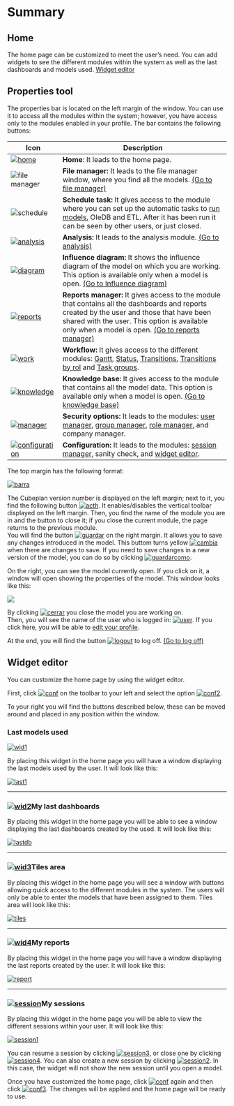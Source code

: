 # Summary
## Home
The home page can be customized to meet the user’s need. You can add widgets to see the different modules within the system as well as the last dashboards and models used.
[Widget editor](http://www.cubeplat.com:8081/wiki/en/knowledge-base/summary-2/#Widget_editor)

## Properties tool
The properties bar is located on the left margin of the window. You can use it to access all the modules within the system; however, you have access only to the modules enabled in your profile. The bar contains the following buttons:

|Icon|Description|
|--|--|
|[![home](http://162.252.81.163:8081/wiki/wp-content/uploads/2016/03/home.png)](http://162.252.81.163:8081/wiki/wp-content/uploads/2016/03/home.png)|**Home**: It leads to the home page.|
|![file manager](http://162.252.81.163:8081/wiki/wp-content/uploads/2016/03/file-manager.png)|**File manager:** It leads to the file manager window, where you find all the models.  [(Go to file manager)](http://www.cubeplat.com:8081/wiki/en/knowledge-base/file-manager-2/)|
|![schedule](http://162.252.81.163:8081/wiki/wp-content/uploads/2016/03/schedule.png)|**Schedule task:**  It gives access to the module where you can set up the automatic tasks to  [run models](http://www.cubeplat.com:8081/wiki/en/knowledge-base/model-tasks/), OleDB and ETL. After it has been run it can be seen by other users, or just closed.|
|[![analysis](http://www.cubeplat.com:8081/wiki/wp-content/uploads/2016/09/analysis.png)](http://www.cubeplat.com:8081/wiki/wp-content/uploads/2016/09/analysis.png)|**Analysis:**  It leads to the analysis module. [(Go to analysis)](http://www.cubeplat.com:8081/wiki/en/knowledge-base/analysis-2/)|
|[![diagram](http://162.252.81.163:8081/wiki/wp-content/uploads/2016/03/diagram.png)](http://162.252.81.163:8081/wiki/wp-content/uploads/2016/03/diagram.png)|**Influence diagram:**  It shows the influence diagram of the model on which you are working. This option is available only when a model is open.  [(Go to Influence diagram)](http://www.cubeplat.com:8081/wiki/en/knowledge-base/influence-diagram/)|
|[![reports](http://162.252.81.163:8081/wiki/wp-content/uploads/2016/03/reports.png)](http://162.252.81.163:8081/wiki/wp-content/uploads/2016/03/reports.png)|**Reports manager:** It gives access to the module that contains all the dashboards and reports created by the user and those that have been shared with the user. This option is available only when a model is open.  [(Go to reports manager)](http://www.cubeplat.com:8081/wiki/en/knowledge-base/reports-manager-2/)|
|[![work](http://162.252.81.163:8081/wiki/wp-content/uploads/2016/03/work.png)](http://162.252.81.163:8081/wiki/wp-content/uploads/2016/03/work.png)|**Workflow:** It gives access to the different modules:  [Gantt](http://www.cubeplat.com:8081/wiki/en/knowledge-base/gantt-2/), [Status](http://www.cubeplat.com:8081/wiki/en/knowledge-base/status-manager/), [Transitions](http://www.cubeplat.com:8081/wiki/en/knowledge-base/transitions-manager/#Transitions_manager),  [Transitions by rol](http://www.cubeplat.com:8081/wiki/en/knowledge-base/transitions-manager/#Transitions_by_rol_manager) and [Task groups](http://www.cubeplat.com:8081/wiki/en/knowledge-base/task-group-manager/).
|[![knowledge](http://162.252.81.163:8081/wiki/wp-content/uploads/2016/03/knowledge.png)](http://162.252.81.163:8081/wiki/wp-content/uploads/2016/03/knowledge.png)|**Knowledge base:** It gives access to the module that contains all the model data. This option is available only when a model is open.  [(Go to knowledge base)](http://www.cubeplat.com:8081/wiki/en/knowledge-base/knowledge-base-2/)|
|[![manager](http://162.252.81.163:8081/wiki/wp-content/uploads/2016/03/manager.png)](http://162.252.81.163:8081/wiki/wp-content/uploads/2016/03/manager.png)|**Security options:** It leads to the modules:  [user manager](http://www.cubeplat.com:8081/wiki/en/knowledge-base/user-manager-2/), [group manager](http://www.cubeplat.com:8081/wiki/en/knowledge-base/group-manager-2/), [role manager](http://www.cubeplat.com:8081/wiki/en/knowledge-base/role-manager-2/), and company manager.|
|[![configuration](http://162.252.81.163:8081/wiki/wp-content/uploads/2016/03/configuration.png)](http://162.252.81.163:8081/wiki/wp-content/uploads/2016/03/configuration.png)|**Configuration:** It leads to the modules: [session manager](http://www.cubeplat.com:8081/wiki/en/knowledge-base/session-manager-2/), sanity check, and [widget editor](http://www.cubeplat.com:8081/wiki/en/knowledge-base/summary-2/#Widget_editor).|

The top margin has the following format:

[![barra](http://www.cubeplat.com:8081/wiki/wp-content/uploads/2016/06/barra.png)](http://www.cubeplat.com:8081/wiki/wp-content/uploads/2016/06/barra.png)

The Cubeplan version number is displayed on the left margin; next to it, you find the following button  [![acth](http://162.252.81.163:8081/wiki/wp-content/uploads/2016/03/acth.png)](http://162.252.81.163:8081/wiki/wp-content/uploads/2016/03/acth.png). It enables/disables the vertical toolbar displayed on the left margin. Then, you find the name of the module you are in and the button to close it; if you close the current module, the page returns to the previous module.  
You will find the button  [![guardar](http://162.252.81.163:8081/wiki/wp-content/uploads/2016/03/guardar.png)](http://162.252.81.163:8081/wiki/wp-content/uploads/2016/03/guardar.png) on the right margin. It allows you to save any changes introduced in the model. This buttom turns yellow  [![cambia](http://162.252.81.163:8081/wiki/wp-content/uploads/2016/03/cambia.png)](http://162.252.81.163:8081/wiki/wp-content/uploads/2016/03/cambia.png)  when there are changes to save. If you need to save changes in a new version of the model, you can do so by clicking [![guardarcomo](http://www.cubeplat.com:8081/wiki/wp-content/uploads/2016/06/guardarcomo.png)](http://www.cubeplat.com:8081/wiki/wp-content/uploads/2016/06/guardarcomo.png).

On the right, you can see the model currently open. If you click on it, a window will open showing the properties of the model. This window looks like this:

[![](http://www.cubeplat.com:8081/wiki/wp-content/uploads/2016/07/model-info.png)](http://www.cubeplat.com:8081/wiki/wp-content/uploads/2016/07/model-info.png)

By clicking  [![cerrar](http://www.cubeplat.com:8081/wiki/wp-content/uploads/2016/07/cerrar.png)](http://www.cubeplat.com:8081/wiki/wp-content/uploads/2016/07/cerrar.png) you close the model you are working on.  
Then, you will see the name of the user who is logged in:  [![user](http://162.252.81.163:8081/wiki/wp-content/uploads/2016/03/user.png)](http://162.252.81.163:8081/wiki/wp-content/uploads/2016/03/user.png). If you click here, you will be able to  [edit your profile](http://www.cubeplat.com:8081/wiki/en/knowledge-base/sign-up/#Edit_profile).

At the end, you will find the button  [![logout](http://162.252.81.163:8081/wiki/wp-content/uploads/2016/03/logout.png)](http://162.252.81.163:8081/wiki/wp-content/uploads/2016/03/logout.png)  to log off.  [(Go to log off)](http://www.cubeplat.com:8081/wiki/en/knowledge-base/sign-up/#Log_off)

## Widget editor

You can customize the home page by using the widget editor.

First, click [![conf](http://162.252.81.163:8081/wiki/wp-content/uploads/2016/03/conf.png)](http://162.252.81.163:8081/wiki/wp-content/uploads/2016/03/conf.png) on the toolbar to your left and select the option  [![conf2](http://162.252.81.163:8081/wiki/wp-content/uploads/2016/03/conf2.png)](http://162.252.81.163:8081/wiki/wp-content/uploads/2016/03/conf2.png).

To your right you will find the buttons described below, these can be moved around and placed in any position within the window.

### Last models used 
[![wid1](http://162.252.81.163:8081/wiki/wp-content/uploads/2016/03/wid1.png)](http://162.252.81.163:8081/wiki/wp-content/uploads/2016/03/wid1.png)

By placing this widget in the home page you will have a window displaying the last models used by the user. It will look like this:

[![last1](http://162.252.81.163:8081/wiki/wp-content/uploads/2016/03/last1.png)](http://162.252.81.163:8081/wiki/wp-content/uploads/2016/03/last1.png)

----------

### [![wid2](http://162.252.81.163:8081/wiki/wp-content/uploads/2016/03/wid2.png)](http://162.252.81.163:8081/wiki/wp-content/uploads/2016/03/wid2.png)My last dashboards

By placing this widget in the home page you will be able to see a window displaying the last dashboards created by the used. It will look like this:

[![lastdb](http://162.252.81.163:8081/wiki/wp-content/uploads/2016/03/lastdb.png)](http://162.252.81.163:8081/wiki/wp-content/uploads/2016/03/lastdb.png)

----------

### [![wid3](http://162.252.81.163:8081/wiki/wp-content/uploads/2016/03/wid3.png)](http://162.252.81.163:8081/wiki/wp-content/uploads/2016/03/wid3.png)Tiles area

By placing this widget in the home page you will see a window with buttons allowing quick access to the different modules in the system. The users will only be able to enter the models that have been assigned to them. Tiles area will look like this:

[![tiles](http://162.252.81.163:8081/wiki/wp-content/uploads/2016/03/tiles.png)](http://162.252.81.163:8081/wiki/wp-content/uploads/2016/03/tiles.png)

----------

### [![wid4](http://162.252.81.163:8081/wiki/wp-content/uploads/2016/03/wid4.png)](http://162.252.81.163:8081/wiki/wp-content/uploads/2016/03/wid4.png)My reports

By placing this widget in the home page you will have a window displaying the last reports created by the user. It will look like this:

[![report](http://162.252.81.163:8081/wiki/wp-content/uploads/2016/03/report.png)  
](http://162.252.81.163:8081/wiki/wp-content/uploads/2016/03/report.png)

----------

### [![session](http://www.cubeplat.com:8081/wiki/wp-content/uploads/2016/06/session.png)](http://www.cubeplat.com:8081/wiki/wp-content/uploads/2016/06/session.png)My sessions

By placing this widget in the home page you will be able to view the different sessions within your user. It will look like this:

[![session1](http://www.cubeplat.com:8081/wiki/wp-content/uploads/2016/06/session1.png)](http://www.cubeplat.com:8081/wiki/wp-content/uploads/2016/06/session1.png)

You can resume a session by clicking [![session3](http://www.cubeplat.com:8081/wiki/wp-content/uploads/2016/06/session3.png)](http://www.cubeplat.com:8081/wiki/wp-content/uploads/2016/06/session3.png), or close one by clicking  [![session4](http://www.cubeplat.com:8081/wiki/wp-content/uploads/2016/06/session4.png)](http://www.cubeplat.com:8081/wiki/wp-content/uploads/2016/06/session4.png). You can also create a new session by clicking  [![session2](http://www.cubeplat.com:8081/wiki/wp-content/uploads/2016/06/session2.png)](http://www.cubeplat.com:8081/wiki/wp-content/uploads/2016/06/session2.png). In this case, the widget will not show the new session until you open a model.

Once you have customized the home page, click [![conf](http://162.252.81.163:8081/wiki/wp-content/uploads/2016/03/conf.png)](http://162.252.81.163:8081/wiki/wp-content/uploads/2016/03/conf.png) again and then click  [![conf3](http://162.252.81.163:8081/wiki/wp-content/uploads/2016/03/conf3.png)](http://162.252.81.163:8081/wiki/wp-content/uploads/2016/03/conf3.png). The changes will be applied and the home page will be ready to use.
<!--stackedit_data:
eyJoaXN0b3J5IjpbMTI3Mzg4MjA1MSwzMjI4Njg3MDMsLTExND
EyOTgwMzVdfQ==
-->